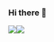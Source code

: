 ### Hi there 👋

<img src="https://github-readme-stats.vercel.app/api/top-langs/?username=MarwanMashra&&show_icons=true&title_color=ffffff&icon_color=bb2acf&text_color=daf7dc&bg_color=151515&hide=php"><img src="https://github-readme-stats.vercel.app/api/?username=MarwanMashra&&show_icons=true&title_color=ffffff&icon_color=bb2acf&text_color=daf7dc&bg_color=151515">
<!--
**MarwanMashra/MarwanMashra** is a ✨ _special_ ✨ repository because its `README.md` (this file) appears on your GitHub profile.

Here are some ideas to get you started:

- 🔭 I’m currently working on ...
- 🌱 I’m currently learning ...
- 👯 I’m looking to collaborate on ...
- 🤔 I’m looking for help with ...
- 💬 Ask me about ...
- 📫 How to reach me: ...
- 😄 Pronouns: ...
- ⚡ Fun fact: ...
-->
